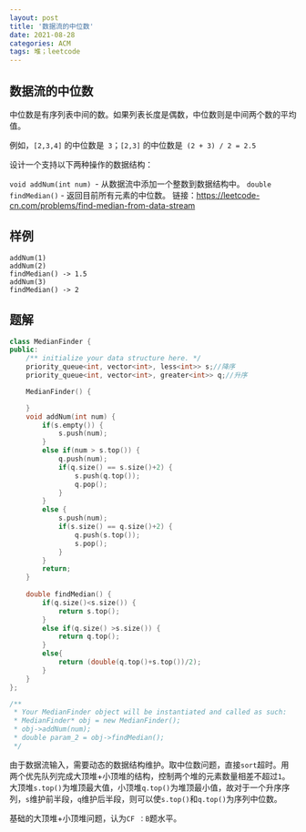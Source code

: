```yaml
---
layout: post
title: '数据流的中位数'
date: 2021-08-28
categories: ACM
tags: 堆；leetcode
---
```


## 数据流的中位数

中位数是有序列表中间的数。如果列表长度是偶数，中位数则是中间两个数的平均值。

例如，`[2,3,4]` 的中位数是` 3`；`[2,3]` 的中位数是` (2 + 3) / 2 = 2.5`

设计一个支持以下两种操作的数据结构：

`void addNum(int num) `- 从数据流中添加一个整数到数据结构中。
`double findMedian()` - 返回目前所有元素的中位数。
链接：https://leetcode-cn.com/problems/find-median-from-data-stream

## 样例

```
addNum(1)
addNum(2)
findMedian() -> 1.5
addNum(3) 
findMedian() -> 2
```

## 题解

```c++
class MedianFinder {
public:
    /** initialize your data structure here. */
    priority_queue<int, vector<int>, less<int>> s;//降序
    priority_queue<int, vector<int>, greater<int>> q;//升序

    MedianFinder() {

    }
    void addNum(int num) {
        if(s.empty()) {
            s.push(num);
        }
        else if(num > s.top()) {
            q.push(num);
            if(q.size() == s.size()+2) {
                s.push(q.top());
                q.pop();
            }
        }
        else {
            s.push(num);
            if(s.size() == q.size()+2) {
                q.push(s.top());
                s.pop();
            }
        }
        return;
    }
    
    double findMedian() {
        if(q.size()<s.size()) {
            return s.top();
        }
        else if(q.size() >s.size()) {
            return q.top();
        }
        else{
            return (double(q.top()+s.top())/2);
        }
    }
};

/**
 * Your MedianFinder object will be instantiated and called as such:
 * MedianFinder* obj = new MedianFinder();
 * obj->addNum(num);
 * double param_2 = obj->findMedian();
 */
```

由于数据流输入，需要动态的数据结构维护。取中位数问题，直接`sort`超时。用两个优先队列完成大顶堆+小顶堆的结构，控制两个堆的元素数量相差不超过`1`。大顶堆`s.top()`为堆顶最大值，小顶堆`q.top()`为堆顶最小值，故对于一个升序序列，`s`维护前半段，`q`维护后半段，则可以使`s.top()`和`q.top()`为序列中位数。

基础的大顶堆+小顶堆问题，认为`CF ：B`题水平。

